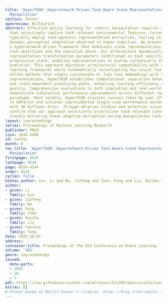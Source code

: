 ```yaml
---
title: 'HyperTASR: Hypernetwork-Driven Task-Aware Scene Representations for Robust
  Manipulation'
section: Poster
openreview: BcJlmjF1vV
abstract: Effective policy learning for robotic manipulation requires scene representations
  that selectively capture task-relevant environmental features. Current approaches
  typically employ task-agnostic representation extraction, failing to emulate the
  dynamic perceptual adaptation observed in human cognition. We present HyperTASR,
  a hypernetwork-driven framework that modulates scene representations based on both
  task objectives and the execution phase. Our architecture dynamically generates
  representation transformation parameters conditioned on task specifications and
  progression state, enabling representations to evolve contextually throughout task
  execution. This approach maintains architectural compatibility with existing policy
  learning frameworks while fundamentally reconfiguring how visual features are processed.
  Unlike methods that simply concatenate or fuse task embeddings with task-agnostic
  representations, HyperTASR establishes computational separation between task-contextual
  and state-dependent processing paths, enhancing learning efficiency and representational
  quality. Comprehensive evaluations in both simulation and real-world environments
  demonstrate substantial performance improvements across different representation
  paradigms. Most notably, HyperTASR elevates success rates by over 27% when applied
  to GNFactor and achieves unprecedented single-view performance exceeding 80% success
  with 3D Diffuser Actor. Through ablation studies and attention visualization, we
  confirm that our approach selectively prioritizes task-relevant scene information,
  closely mirroring human adaptive perception during manipulation tasks.
layout: inproceedings
series: Proceedings of Machine Learning Research
publisher: PMLR
issn: 2640-3498
id: sun25c
month: 0
tex_title: 'HyperTASR: Hypernetwork-Driven Task-Aware Scene Representations for Robust
  Manipulation'
firstpage: 4524
lastpage: 4544
page: 4524-4544
order: 4524
cycles: false
bibtex_author: Sun, Li and Wu, Jiefeng and Chen, Feng and Liu, Ruizhe and Yang, Yanchao
author:
- given: Li
  family: Sun
- given: Jiefeng
  family: Wu
- given: Feng
  family: Chen
- given: Ruizhe
  family: Liu
- given: Yanchao
  family: Yang
date: 2025-10-07
address:
container-title: Proceedings of The 8th Conference on Robot Learning
volume: '305'
genre: inproceedings
issued:
  date-parts:
  - 2025
  - 10
  - 7
pdf: https://raw.githubusercontent.com/mlresearch/v305/main/assets/sun25c/sun25c.pdf
extras: []
# Format based on Martin Fenner's citeproc: https://blog.front-matter.io/posts/citeproc-yaml-for-bibliographies/
---
```

